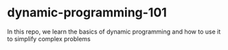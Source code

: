 # dynamic-programming-101
In this repo, we learn the basics of dynamic programming and how to use it to simplify complex problems
